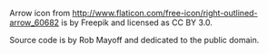 Arrow icon from http://www.flaticon.com/free-icon/right-outlined-arrow_60682 is by Freepik and licensed as CC BY 3.0.

Source code is by Rob Mayoff and dedicated to the public domain.

